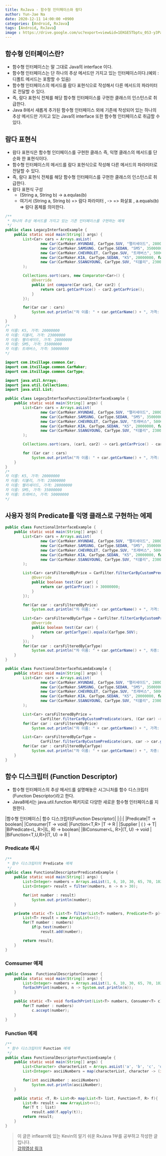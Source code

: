 ```yaml
---
title: RxJava - 함수형 인터페이스와 람다
author: Yun-Jae Na
date: 2020-12-11 14:00:00 +0900
categories: [Android, RxJava]
tags: [Android, RxJava]
image : https://drive.google.com/uc?export=view&id=1EKGE5Tbptu_0S3-y3Pazr-1vSTtfNy1K
---
```


## 함수형 인터페이스란?

- 함수형 인터페이스는 말 그대로 Java의 interface 이다.
- 함수형 인터페이스는 단 하나의 추상 메서드만 가지고 있는 인터페이스이다.(예외 : 디폴트 메서드는 포함할 수 있음)
- 함수형 인터페이스의 메서드를 람다 표현식으로 작성해서 다른 메서드의 파라미터로 전달할 수 있다.
- 즉, 람다 표현식 전체를 해당 함수형 인터페이스를 구현한 클래스의 인스턴스로 취급한다.
- Java 8에서 새롭게 추가된 함수형 인터페이스 외에 기존에 작성되어 있는 하나의 추상 메서드만 가지고 있는 Java의 interface 또한 함수형 인터페이스로 취급할 수 있다.

## 람다 표현식

- 람다 표현식은 함수형 인터페이스를 구현한 클래스 즉, 익명 클래스의 메서드를 단순화 한 표현식이다.
- 함수형 인터페이스의 메서드를 람다 표현식으로 작성해 다른 메서드의 파라미터로 전달할 수 있다.
- 즉, 람다 표현식 전체를 해당 함수형 인터페이스를 구현한 클래스의 인스턴스로 취급한다.
- 람다 표현식 구성
  - (String a, String b) -> a.equlas(b)
  - 여기서 (String a, String b) => 람다 파라미터 , -> => 화살표 , a.equals(b) => 람다 몸체를 의미한다.

```java
/**
 * 하나의 추상 메서드를 가지고 있는 기존 인터페이스를 구현하는 예제
 */
public class LegacyInterfaceExample {
    public static void main(String[] args) {
        List<Car> cars = Arrays.asList(
                new Car(CarMaker.HYUNDAE, CarType.SUV, "팰리세이드", 28000000, true),
                new Car(CarMaker.SAMSUNG, CarType.SEDAN, "SM5", 35000000, true),
                new Car(CarMaker.CHEVROLET, CarType.SUV, "트래버스", 50000000, true),
                new Car(CarMaker.KIA, CarType.SEDAN, "K5", 20000000, false),
                new Car(CarMaker.SSANGYOUNG, CarType.SUV, "티볼리", 23000000, true)
        );

        Collections.sort(cars, new Comparator<Car>() {
            @Override
            public int compare(Car car1, Car car2) {
                return car1.getCarPrice() - car2.getCarPrice();
            }
        });

        for(Car car : cars)
            System.out.println("차 이름: " + car.getCarName() + ", 가격: " + car.getCarPrice());
    }
}
/*
차 이름: K5, 가격: 20000000
차 이름: 티볼리, 가격: 23000000
차 이름: 팰리세이드, 가격: 28000000
차 이름: SM5, 가격: 35000000
차 이름: 트래버스, 가격: 50000000
*/
```

```java
import com.itvillage.common.Car;
import com.itvillage.common.CarMaker;
import com.itvillage.common.CarType;

import java.util.Arrays;
import java.util.Collections;
import java.util.List;

public class LegacyInterfaceFunctionalInterfaceExample {
    public static void main(String[] args) {
        List<Car> cars = Arrays.asList(
                new Car(CarMaker.HYUNDAE, CarType.SUV, "팰리세이드", 28000000, true),
                new Car(CarMaker.SAMSUNG, CarType.SEDAN, "SM5", 35000000, true),
                new Car(CarMaker.CHEVROLET, CarType.SUV, "트래버스", 50000000, true),
                new Car(CarMaker.KIA, CarType.SEDAN, "K5", 20000000, false),
                new Car(CarMaker.SSANGYOUNG, CarType.SUV, "티볼리", 23000000, true)
        );

        Collections.sort(cars, (car1, car2) -> car1.getCarPrice() - car2.getCarPrice());

        for (Car car : cars)
            System.out.println("차 이름: " + car.getCarName() + ", 가격: " + car.getCarPrice());
    }
}
/*
차 이름: K5, 가격: 20000000
차 이름: 티볼리, 가격: 23000000
차 이름: 팰리세이드, 가격: 28000000
차 이름: SM5, 가격: 35000000
차 이름: 트래버스, 가격: 50000000
*/
```

## 사용자 정의 Predicate를 익명 클래스로 구현하는 에제

```java
public class FunctionalInterfaceExample {
    public static void main(String[] args) {
        List<Car> cars = Arrays.asList(
                new Car(CarMaker.HYUNDAE, CarType.SUV, "팰리세이드", 28000000, true),
                new Car(CarMaker.SAMSUNG, CarType.SEDAN, "SM5", 35000000, true),
                new Car(CarMaker.CHEVROLET, CarType.SUV, "트래버스", 50000000, true),
                new Car(CarMaker.KIA, CarType.SEDAN, "K5", 20000000, false),
                new Car(CarMaker.SSANGYOUNG, CarType.SUV, "티볼리", 23000000, true)
        );

        List<Car> carsFilteredByPrice = CarFilter.filterCarByCustomPredicate(cars, new CarPredicate() {
            @Override
            public boolean test(Car car) {
                return car.getCarPrice() > 30000000;
            }
        });

        for(Car car : carsFilteredByPrice)
            System.out.println("차 이름: " + car.getCarName() + ", 가격: " + car.getCarPrice());

        List<Car> carsFilteredByCarType = CarFilter.filterCarByCustomPredicate(cars, new CarPredicate() {
            @Override
            public boolean test(Car car) {
                return car.getCarType().equals(CarType.SUV);
            }
        });
        for(Car car : carsFilteredByCarType)
            System.out.println("차 이름: " + car.getCarName() + ", 차종: " + car.getCarType());
    }
}
```

```java
public class FunctionalInterfaceToLamdaExample {
    public static void main(String[] args) {
        List<Car> cars = Arrays.asList(
                new Car(CarMaker.HYUNDAE, CarType.SUV, "팰리세이드", 28000000, true),
                new Car(CarMaker.SAMSUNG, CarType.SEDAN, "SM5", 35000000, true),
                new Car(CarMaker.CHEVROLET, CarType.SUV, "트래버스", 50000000, true),
                new Car(CarMaker.KIA, CarType.SEDAN, "K5", 20000000, false),
                new Car(CarMaker.SSANGYOUNG, CarType.SUV, "티볼리", 23000000, true)
        );

        List<Car> carsFilteredByPrice =
                CarFilter.filterCarByCustomPredicate(cars, (Car car) -> car.getCarPrice() > 30000000);
        for(Car car : carsFilteredByPrice)
            System.out.println("차 이름: " + car.getCarName() + ", 가격: " + car.getCarPrice());

        List<Car> carsFilteredByCarType =
                CarFilter.filterCarByCustomPredicate(cars, car -> car.getCarType().equals(CarType.SUV));
        for(Car car : carsFilteredByCarType)
            System.out.println("차 이름: " + car.getCarName() + ", 차종: " + car.getCarType());
    }
}
```

## 함수 디스크립터 (Function Descriptor)

- 함수형 인터페이스의 추상 메서드를 설명해놓은 시그니처를 함수 디스크립터(Function Descriptor)라고 한다.
- Java8에서는 java.util.function 패키지로 다양한 새로운 함수형 인터페이스를 지원한다.

|함수형 인터페이스| 함수 디스크립터(Function Descriptor)|
|:|:|
|Predicate<T>|T -> boolean|
|Consumer<T>|T -> void|
|Function<T,R> |T -> R |
|Supplier<T> | ( ) -> T|
|BiPredicate<L, R>|(L, R) -> boolean|
|BiConsumer<L, R>|(T, U) -> void |
|BiFunction<T,U,R>|(T, U) -> R |


### Predicate 예시

```java
/**
 * 함수 디스크립터의 Predicate 예제
 */
public class FunctionalDescriptorPredicateExample {
    public static void main(String[] args) {
        List<Integer> numbers = Arrays.asList(1, 6, 10, 30, 65, 70, 102);
        List<Integer> result = filter(numbers, n -> n > 30);

        for(int number : result)
            System.out.println(number);
    }

    private static <T> List<T> filter(List<T> numbers, Predicate<T> p){
        List<T> result = new ArrayList<>();
        for(T number : numbers)
            if(p.test(number))
                result.add(number);

        return result;
    }
}
```

### Comsumer 예제

```java
public class  FunctionalDescriptorConsumer {
    public static void main(String[] args) {
        List<Integer> numbers = Arrays.asList(1, 6, 10, 30, 65, 70, 102);
        forEachPrint(numbers, n -> System.out.println(n));
    }

    public static <T> void forEachPrint(List<T> numbers, Consumer<T> c) {
        for(T number : numbers)
            c.accept(number);
    }
}
```

### Function 예제

```java
/**
 * 함수 디스크립터의 Function 예제
 */
public class FunctionalDescriptorFunctionExample {
    public static void main(String[] args) {
        List<Character> characterList = Arrays.asList('a', 'b', 'c', 'd', 'e');
        List<Integer> asciiNumbers = map(characterList, character -> (int) character);

        for(int asciiNumber : asciiNumbers)
            System.out.println(asciiNumber);
    }

    public static <T, R> List<R> map(List<T> list, Function<T, R> f){
        List<R> result = new ArrayList<>();
        for(T t : list)
            result.add(f.apply(t));
        return result;
    }
}
```

> 이 글은 inflearn에 있는 Kevin의 알기 쉬운 RxJava 1부를 공부하고 작성한 글입니다.   
> [강의영상 링크](https://www.inflearn.com/course/%EC%9E%90%EB%B0%94-%EB%A6%AC%EC%95%A1%ED%8B%B0%EB%B8%8C%ED%94%84%EB%A1%9C%EA%B7%B8%EB%9E%98%EB%B0%8D-1#description)
